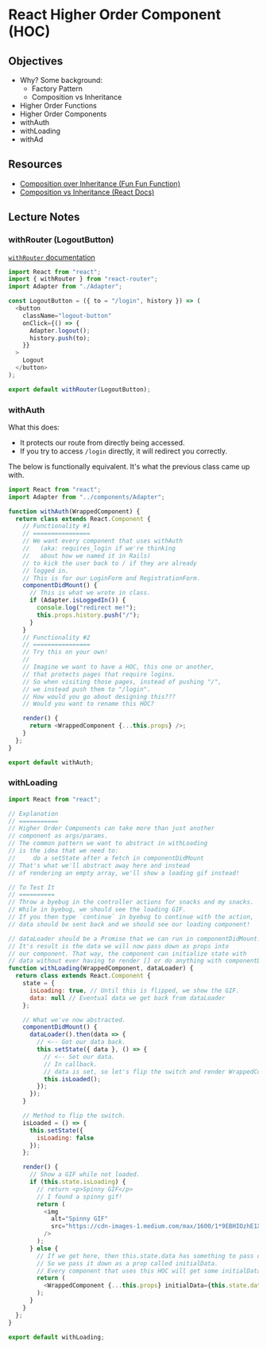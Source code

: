 # React Higher Order Component (HOC)

## Objectives

- Why? Some background:
  - Factory Pattern
  - Composition vs Inheritance
- Higher Order Functions
- Higher Order Components
- withAuth
- withLoading
- withAd

## Resources

- [Composition over Inheritance (Fun Fun Function)](https://www.youtube.com/watch?v=wfMtDGfHWpA)
- [Composition vs Inheritance (React Docs)](https://reactjs.org/docs/composition-vs-inheritance.html)

## Lecture Notes

### withRouter (LogoutButton)

[`withRouter` documentation](https://reacttraining.com/react-router/web/api/withRouter)

```javascript
import React from "react";
import { withRouter } from "react-router";
import Adapter from "./Adapter";

const LogoutButton = ({ to = "/login", history }) => (
  <button
    className="logout-button"
    onClick={() => {
      Adapter.logout();
      history.push(to);
    }}
  >
    Logout
  </button>
);

export default withRouter(LogoutButton);
```

### withAuth

What this does:

- It protects our route from directly being accessed.
- If you try to access `/login` directly, it will redirect you correctly.

The below is functionally equivalent. It's what the previous class came up with.

```javascript
import React from "react";
import Adapter from "../components/Adapter";

function withAuth(WrappedComponent) {
  return class extends React.Component {
    // Functionality #1
    // ================
    // We want every component that uses withAuth
    //   (aka: requires_login if we're thinking
    //   about how we named it in Rails)
    // to kick the user back to / if they are already
    // logged in.
    // This is for our LoginForm and RegistrationForm.
    componentDidMount() {
      // This is what we wrote in class.
      if (Adapter.isLoggedIn()) {
        console.log("redirect me!");
        this.props.history.push("/");
      }
    }
    // Functionality #2
    // ================
    // Try this on your own!
    //
    // Imagine we want to have a HOC, this one or another,
    // that protects pages that require logins.
    // So when visiting those pages, instead of pushing "/",
    // we instead push them to "/login".
    // How would you go about designing this???
    // Would you want to rename this HOC?

    render() {
      return <WrappedComponent {...this.props} />;
    }
  };
}

export default withAuth;
```

### withLoading

```javascript
import React from "react";

// Explanation
// ===========
// Higher Order Components can take more than just another
// component as args/params.
// The common pattern we want to abstract in withLoading
// is the idea that we need to:
//     do a setState after a fetch in componentDidMount
// That's what we'll abstract away here and instead
// of rendering an empty array, we'll show a loading gif instead!

// To Test It
// ==========
// Throw a byebug in the controller actions for snacks and my snacks.
// While in byebug, we should see the loading GIF.
// If you then type `continue` in byebug to continue with the action,
// data should be sent back and we should see our loading component!

// dataLoader should be a Promise that we can run in componentDidMount.
// It's result is the data we will now pass down as props into
// our component. That way, the component can initialize state with
// data without ever having to render [] or do anything with componentDidMount.
function withLoading(WrappedComponent, dataLoader) {
  return class extends React.Component {
    state = {
      isLoading: true, // Until this is flipped, we show the GIF.
      data: null // Eventual data we get back from dataLoader
    };

    // What we've now abstracted.
    componentDidMount() {
      dataLoader().then(data => {
        // <-- Got our data back.
        this.setState({ data }, () => {
          // <-- Set our data.
          // In callback.
          // data is set, so let's flip the switch and render WrappedComponent
          this.isLoaded();
        });
      });
    }

    // Method to flip the switch.
    isLoaded = () => {
      this.setState({
        isLoading: false
      });
    };

    render() {
      // Show a GIF while not loaded.
      if (this.state.isLoading) {
        // return <p>Spinny GIF</p>
        // I found a spinny gif!
        return (
          <img
            alt="Spinny GIF"
            src="https://cdn-images-1.medium.com/max/1600/1*9EBHIOzhE1XfMYoKz1JcsQ.gif"
          />
        );
      } else {
        // If we get here, then this.state.data has something to pass down.
        // So we pass it down as a prop called initialData.
        // Every component that uses this HOC will get some initialData.
        return (
          <WrappedComponent {...this.props} initialData={this.state.data} />
        );
      }
    }
  };
}

export default withLoading;
```
